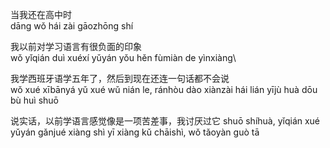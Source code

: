 当我还在高中时\
dāng wǒ hái zài gāozhōng shí

我以前对学习语言有很负面的印象\
wǒ yǐqián duì xuéxí yǔyán yǒu hěn fùmiàn de yìnxiàng\

我学西班牙语学五年了，然后到现在还连一句话都不会说\
wǒ xué xībānyá yǔ xué wǔ nián le, ránhòu dào xiànzài hái lián yījù huà dōu bù huì shuō

说实话，以前学语言感觉像是一项苦差事，我讨厌过它
shuō shíhuà, yǐqián xué yǔyán gǎnjué xiàng shì yī xiàng kǔ chāishì, wǒ tǎoyàn guò tā
